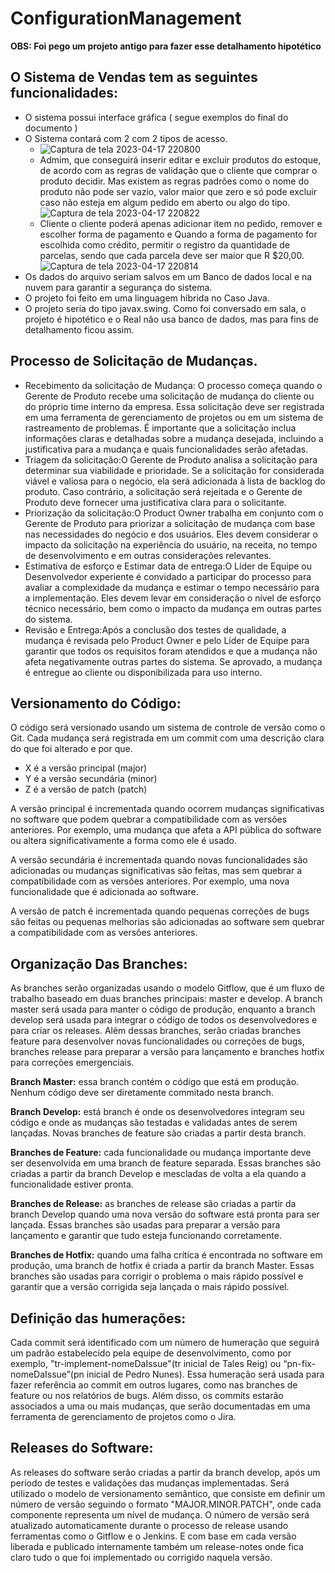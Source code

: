 # ConfigurationManagement

**OBS: Foi pego um projeto antigo para fazer esse detalhamento hipotético**

## O Sistema de Vendas tem as seguintes funcionalidades:

* O sistema possui interface gráfica ( segue exemplos do final do documento ) 
* O Sistema contará com 2 com 2 tipos de acesso.
  * ![Captura de tela 2023-04-17 220800](https://user-images.githubusercontent.com/90864593/232643347-553f551e-d92b-437e-8eb6-b7fb6a5bbc67.png)
  * Admim, que conseguirá inserir editar e excluir produtos do estoque, de acordo com as regras de validação que o cliente que comprar o produto decidir. Mas existem as regras padrões como o nome do produto não pode ser vazio, valor maior que zero e só pode excluir caso não esteja em algum pedido em aberto ou algo do tipo.
  ![Captura de tela 2023-04-17 220822](https://user-images.githubusercontent.com/90864593/232643243-95aba889-3a2e-4cb3-b89e-58b828202fc3.png)
  * Cliente o cliente poderá apenas adicionar item no pedido, remover e escolher forma de pagamento e Quando a forma de pagamento for escolhida como crédito, permitir o registro da quantidade de parcelas, sendo que cada parcela deve ser maior que R $20,00.
  ![Captura de tela 2023-04-17 220814](https://user-images.githubusercontent.com/90864593/232643289-5c21be9c-ee7f-44d5-a6d5-a74ba2d49f68.png)
* Os dados do arquivo seriam salvos em um Banco de dados local e na nuvem para garantir a segurança do sistema. 
* O projeto foi feito em uma linguagem híbrida no Caso Java.
* O projeto seria do tipo javax.swing.
Como foi conversado em sala, o projeto é hipotético e o Real não usa banco de dados, mas para fins de detalhamento ficou assim.


## Processo de Solicitação de Mudanças.

* Recebimento da solicitação de Mudança: O processo começa quando o Gerente de Produto recebe uma solicitação de mudança do cliente ou do próprio time interno da empresa. Essa solicitação deve ser registrada em uma ferramenta de gerenciamento de projetos ou em um sistema de rastreamento de problemas. É importante que a solicitação inclua informações claras e detalhadas sobre a mudança desejada, incluindo a justificativa para a mudança e quais funcionalidades serão afetadas.
* Triagem da solicitação:O Gerente de Produto analisa a solicitação para determinar sua viabilidade e prioridade. Se a solicitação for considerada viável e valiosa para o negócio, ela será adicionada à lista de backlog do produto. Caso contrário, a solicitação será rejeitada e o Gerente de Produto deve fornecer uma justificativa clara para o solicitante.
* Priorização da solicitação:O Product Owner trabalha em conjunto com o Gerente de Produto para priorizar a solicitação de mudança com base nas necessidades do negócio e dos usuários. Eles devem considerar o impacto da solicitação na experiência do usuário, na receita, no tempo de desenvolvimento e em outras considerações relevantes.
* Estimativa de esforço e Estimar data de entrega:O Líder de Equipe ou Desenvolvedor experiente é convidado a participar do processo para avaliar a complexidade da mudança e estimar o tempo necessário para a implementação. Eles devem levar em consideração o nível de esforço técnico necessário, bem como o impacto da mudança em outras partes do sistema.
* Revisão e Entrega:Após a conclusão dos testes de qualidade, a mudança é revisada pelo Product Owner e pelo Líder de Equipe para garantir que todos os requisitos foram atendidos e que a mudança não afeta negativamente outras partes do sistema. Se aprovado, a mudança é entregue ao cliente ou disponibilizada para uso interno.


## Versionamento do Código:

O código será versionado usando um sistema de controle de versão como o Git. Cada mudança será registrada em um commit com uma descrição clara do que foi alterado e por que.
* X é a versão principal (major)
* Y é a versão secundária (minor)
* Z é a versão de patch (patch)

A versão principal é incrementada quando ocorrem mudanças significativas no software que podem quebrar a compatibilidade com as versões anteriores. Por exemplo, uma mudança que afeta a API pública do software ou altera significativamente a forma como ele é usado.

A versão secundária é incrementada quando novas funcionalidades são adicionadas ou mudanças significativas são feitas, mas sem quebrar a compatibilidade com as versões anteriores. Por exemplo, uma nova funcionalidade que é adicionada ao software.

A versão de patch é incrementada quando pequenas correções de bugs são feitas ou pequenas melhorias são adicionadas ao software sem quebrar a compatibilidade com as versões anteriores.


## Organização Das Branches:

As branches serão organizadas usando o modelo Gitflow, que é um fluxo de trabalho baseado em duas branches principais: master e develop. A branch master será usada para manter o código de produção, enquanto a branch develop será usada para integrar o código de todos os desenvolvedores e para criar os releases. Além dessas branches, serão criadas branches feature para desenvolver novas funcionalidades ou correções de bugs, branches release para preparar a versão para lançamento e branches hotfix para correções emergenciais.

**Branch Master:** essa branch contém o código que está em produção. Nenhum código deve ser diretamente commitado nesta branch.

**Branch Develop:** está branch é onde os desenvolvedores integram seu código e onde as mudanças são testadas e validadas antes de serem lançadas. Novas branches de feature são criadas a partir desta branch.

**Branches de Feature:** cada funcionalidade ou mudança importante deve ser desenvolvida em uma branch de feature separada. Essas branches são criadas a partir da branch Develop e mescladas de volta a ela quando a funcionalidade estiver pronta.

**Branches de Release:** as branches de release são criadas a partir da branch Develop quando uma nova versão do software está pronta para ser lançada. Essas branches são usadas para preparar a versão para lançamento e garantir que tudo esteja funcionando corretamente.

**Branches de Hotfix:** quando uma falha crítica é encontrada no software em produção, uma branch de hotfix é criada a partir da branch Master. Essas branches são usadas para corrigir o problema o mais rápido possível e garantir que a versão corrigida seja lançada o mais rápido possível.


## Definição das humerações:
Cada commit será identificado com um número de humeração que seguirá um padrão estabelecido pela equipe de desenvolvimento, como por exemplo, "tr-implement-nomeDaIssue"(tr inicial de Tales Reig) ou “pn-fix-nomeDaIssue”(pn inicial de Pedro Nunes). Essa humeração será usada para fazer referência ao commit em outros lugares, como nas branches de feature ou nos relatórios de bugs. Além disso, os commits estarão associados a uma ou mais mudanças, que serão documentadas em uma ferramenta de gerenciamento de projetos como o Jira.


## Releases do Software:
As releases do software serão criadas a partir da branch develop, após um período de testes e validações das mudanças implementadas. Será utilizado o modelo de versionamento semântico, que consiste em definir um número de versão seguindo o formato "MAJOR.MINOR.PATCH", onde cada componente representa um nível de mudança. O número de versão será atualizado automaticamente durante o processo de release usando ferramentas como o Gitflow e o Jenkins.
E com base em cada versão liberada e publicado internamente também um release-notes onde fica claro tudo o que foi implementado ou corrigido naquela versão.
